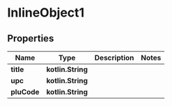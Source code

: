 
# InlineObject1

## Properties
Name | Type | Description | Notes
------------ | ------------- | ------------- | -------------
**title** | **kotlin.String** |  | 
**upc** | **kotlin.String** |  | 
**pluCode** | **kotlin.String** |  | 



